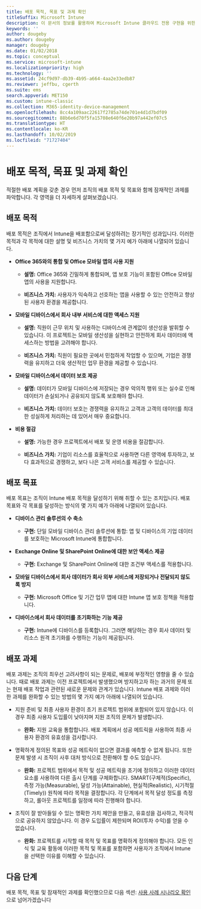 ```yaml
---
title: 배포 목적, 목표 및 과제 확인
titleSuffix: Microsoft Intune
description: 이 문서의 정보를 활용하여 Microsoft Intune 클라우드 전용 구현을 위한 배포 목적, 목표 및 과제를 확인할 수 있습니다.
keywords: ''
author: dougeby
ms.author: dougeby
manager: dougeby
ms.date: 01/02/2018
ms.topic: conceptual
ms.service: microsoft-intune
ms.localizationpriority: high
ms.technology: ''
ms.assetid: 24cf9d97-db39-4b95-a664-4aa2e33edb87
ms.reviewer: jeffbu, cgerth
ms.suite: ems
search.appverid: MET150
ms.custom: intune-classic
ms.collection: M365-identity-device-management
ms.openlocfilehash: 8cc4a109aac22617f2785a74de701e4d1d7bdf09
ms.sourcegitcommit: 88b6e6d70f5fa15708e640f6e20b97a442ef07c5
ms.translationtype: HT
ms.contentlocale: ko-KR
ms.lasthandoff: 10/02/2019
ms.locfileid: "71727404"
---
```

# <a name="determine-deployment-goals-objectives-and-challenges"></a>배포 목적, 목표 및 과제 확인

적절한 배포 계획을 갖춘 경우 먼저 조직의 배포 목적 및 목표와 함께 잠재적인 과제를 파악합니다. 각 영역을 더 자세하게 살펴보겠습니다.

## <a name="deployment-goals"></a>배포 목적

배포 목적은 조직에서 Intune을 배포함으로써 달성하려는 장기적인 성과입니다. 이러한 목적과 각 목적에 대한 설명 및 비즈니스 가치의 몇 가지 예가 아래에 나열되어 있습니다.

- **Office 365와의 통합 및 Office 모바일 앱의 사용 지원**

  - **설명:** Office 365와 긴밀하게 통합되며, 앱 보호 기능이 포함된 Office 모바일 앱의 사용을 지원합니다.

  - **비즈니스 가치:** 사용자가 익숙하고 선호하는 앱을 사용할 수 있는 안전하고 향상된 사용자 환경을 제공합니다.

- **모바일 디바이스에서 회사 내부 서비스에 대한 액세스 지원**

  - **설명:** 직원이 근무 위치 및 사용하는 디바이스에 관계없이 생산성을 발휘할 수 있습니다. 이 프로젝트는 모바일 생산성을 실현하고 안전하게 회사 데이터에 액세스하는 방법을 고려해야 합니다.

  - **비즈니스 가치:** 직원이 필요한 곳에서 민첩하게 작업할 수 있으며, 기업은 경쟁력을 유지하고 더욱 생산적인 업무 환경을 제공할 수 있습니다.

- **모바일 디바이스에서 데이터 보호 제공**

  - **설명:** 데이터가 모바일 디바이스에 저장되는 경우 악의적 행위 또는 실수로 인해 데이터가 손실되거나 공유되지 않도록 보호해야 합니다.

  - **비즈니스 가치:** 데이터 보호는 경쟁력을 유지하고 고객과 고객의 데이터를 최대한 성실하게 처리하는 데 있어서 매우 중요합니다.

- **비용 절감**

  - **설명:** 가능한 경우 프로젝트에서 배포 및 운영 비용을 절감합니다.

  - **비즈니스 가치:** 기업이 리소스를 효율적으로 사용하면 다른 영역에 투자하고, 보다 효과적으로 경쟁하고, 보다 나은 고객 서비스를 제공할 수 있습니다.

## <a name="deployment-objectives"></a>배포 목표

배포 목표는 조직이 Intune 배포 목적을 달성하기 위해 취할 수 있는 조치입니다. 배포 목표와 각 목표를 달성하는 방식의 몇 가지 예가 아래에 나열되어 있습니다.

- **디바이스 관리 솔루션의 수 축소**

  - **구현:** 단일 모바일 디바이스 관리 솔루션에 통합: 앱 및 디바이스의 기업 데이터를 보호하는 Microsoft Intune에 통합합니다.

- **Exchange Online 및 SharePoint Online에 대한 보안 액세스 제공**

  - **구현:** Exchange 및 SharePoint Online에 대한 조건부 액세스를 적용합니다.

- **모바일 디바이스에서 회사 데이터가 회사 외부 서비스에 저장되거나 전달되지 않도록 방지**

  - **구현:** Microsoft Office 및 기간 업무 앱에 대한 Intune 앱 보호 정책을 적용합니다.

- **디바이스에서 회사 데이터를 초기화하는 기능 제공**

  - **구현:** Intune에 디바이스를 등록합니다. 그러면 해당하는 경우 회사 데이터 및 리소스 원격 초기화를 수행하는 기능이 제공됩니다.

## <a name="deployment-challenges"></a>배포 과제

배포 과제는 조직의 최우선 고려사항이 되는 문제로, 배포에 부정적인 영향을 줄 수 있습니다. 때로 배포 과제는 이전 프로젝트에서 발생했으며 방지하고자 하는 과거의 문제 또는 현재 배포 작업과 관련된 새로운 문제와 관계가 있습니다. Intune 배포 과제와 이러한 과제를 완화할 수 있는 방법의 몇 가지 예가 아래에 나열되어 있습니다.

- 지원 준비 및 최종 사용자 환경이 초기 프로젝트 범위에 포함되어 있지 않습니다. 이 경우 최종 사용자 도입률이 낮아지며 지원 조직의 문제가 발생합니다.

  - **완화:** 지원 교육을 통합합니다. 배포 계획에서 성공 메트릭을 사용하여 최종 사용자 환경의 유효성을 검사합니다.

- 명확하게 정의된 목표와 성공 메트릭이 없으면 결과를 예측할 수 없게 됩니다. 또한 문제 발생 시 조직이 사후 대처 방식으로 전환해야 할 수도 있습니다.

  - **완화:** 프로젝트 범위에서 목적 및 성공 메트릭을 초기에 정의하고 이러한 데이터 요소를 사용하여 다른 출시 단계를 구체화합니다. SMART(구체적(Specific), 측정 가능(Measurable), 달성 가능(Attainable), 현실적(Realistic), 시기적절(Timely)) 원칙에 따라 목적을 결정합니다. 각 단계에서 목적 달성 정도를 측정하고, 롤아웃 프로젝트를 일정에 따라 진행해야 합니다.

- 조직이 잘 받아들일 수 있는 명확한 가치 제안을 만들고, 유효성을 검사하고, 적극적으로 공유하지 않았습니다. 이 경우 도입률이 제한되며 ROI(투자 수익)를 얻을 수 없습니다.

  - **완화:** 프로젝트를 시작할 때 목적 및 목표를 명확하게 정의해야 합니다. 모든 인식 및 교육 활동에 이러한 목적 및 목표를 포함하면 사용자가 조직에서 Intune을 선택한 이유를 이해할 수 있습니다.

## <a name="next-steps"></a>다음 단계

배포 목적, 목표 및 잠재적인 과제를 확인했으므로 다음 섹션: [사용 사례 시나리오 확인](planning-guide-scenarios.md)으로 넘어가겠습니다
